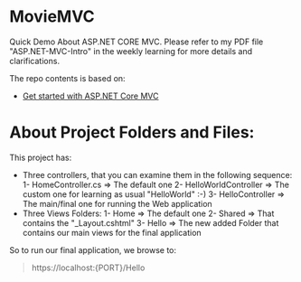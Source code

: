 # MovieMVC

Quick Demo About ASP.NET CORE MVC. Please refer to my PDF file "ASP.NET-MVC-Intro" in the weekly learning for more details and clarifications.

The repo contents is based on:
- [Get started with ASP.NET Core MVC](https://learn.microsoft.com/en-us/aspnet/core/tutorials/first-mvc-app/start-mvc?view=aspnetcore-3.1&tabs=visual-studio)


# About Project Folders and Files:
This project has: 
- Three controllers, that you can examine them in the following sequence:
    1- HomeController.cs => The default one
    2- HelloWorldController => The custom one for learning as usual "HelloWorld" :-) 
    3- HelloController => The main/final one for running the Web application
- Three Views Folders:
    1- Home => The default one
    2- Shared => That contains the "_Layout.cshtml"
    3- Hello => The new added Folder that contains our main views for the final application

So to run our final application, we browse to:
 > https://localhost:{PORT}/Hello



